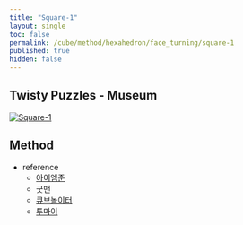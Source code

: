 ```yaml
---
title: "Square-1"
layout: single
toc: false
permalink: /cube/method/hexahedron/face_turning/square-1
published: true
hidden: false
---
```


<head>
  <base target="_blank">
</head>



## Twisty Puzzles - Museum

<a href="https://twistypuzzles.com/app/museum/museum_showitem.php?pkey=618">
  <img alt="Square-1" src="https://twistypuzzles.com/museum/large/00618-01.jpg">
</a>



## Method

- reference
  - [아이엠준](https://youtu.be/NcB50lWdQzE)
  - 굿맨
  - [큐브놀이터](https://youtu.be/w2rHHmnB5yw)
  - [투마이](https://youtu.be/Socn_wHtM_o)
